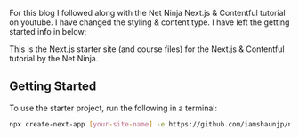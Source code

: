 For this blog I followed along with the Net Ninja Next.js & Contentful tutorial on youtube. 
I have changed the styling & content type.
I have left the getting started info in below:


This is the Next.js starter site (and course files) for the Next.js & Contentful tutorial by the Net Ninja.

## Getting Started

To use the starter project, run the following in a terminal:

```bash
npx create-next-app [your-site-name] -e https://github.com/iamshaunjp/next-contentful/tree/lesson-1-starter-site
```

